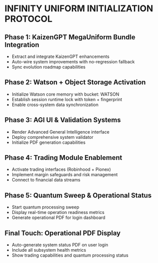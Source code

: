 # INFINITY UNIFORM INITIALIZATION PROTOCOL

## Phase 1: KaizenGPT MegaUniform Bundle Integration
- Extract and integrate KaizenGPT enhancements
- Auto-wire system improvements with no-regression fallback
- Sync evolution roadmap capabilities

## Phase 2: Watson + Object Storage Activation
- Initialize Watson core memory with bucket: WATSON
- Establish session runtime lock with token + fingerprint
- Enable cross-system data synchronization

## Phase 3: AGI UI & Validation Systems
- Render Advanced General Intelligence interface
- Deploy comprehensive system validator
- Initialize PDF generation capabilities

## Phase 4: Trading Module Enablement
- Activate trading interfaces (Robinhood + Pionex)
- Implement margin safeguards and risk management
- Connect to financial data streams

## Phase 5: Quantum Sweep & Operational Status
- Start quantum processing sweep
- Display real-time operation readiness metrics
- Generate operational PDF for login dashboard

## Final Touch: Operational PDF Display
- Auto-generate system status PDF on user login
- Include all subsystem health metrics
- Show trading capabilities and quantum processing status